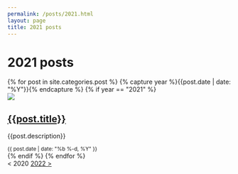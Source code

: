 ```yaml
---
permalink: /posts/2021.html
layout: page
title: 2021 posts
---
```

# 2021 posts
<div class="category-list">
    {% for post in site.categories.post %}
        {% capture year %}{{post.date | date: "%Y"}}{% endcapture %}
        {% if year == "2021" %}
            <div class="category-post">
                <div class="category-thumbnail">
                    <a href="{{post.permalink}}"><img src="/img/thumb/{{post.thumb}}-thumb.png"></a>
                </div>
                <div class="category-info">
                    <a href="{{post.permalink}}"><h2 class="category-title">{{post.title}}</h2></a>
                    <p class="category-description">{{post.description}}</p>
                    <small class="category-date">{{ post.date | date: "%b %-d, %Y" }}</small>
                </div>
            </div>
        {% endif %}
    {% endfor %}
    <div class="page-selector">
        <a class="disabled">&lt; 2020</a>
        <a href="/posts/2022">2022 &gt;</a>
    </div>
    <script src="category.js"></script>
</div>